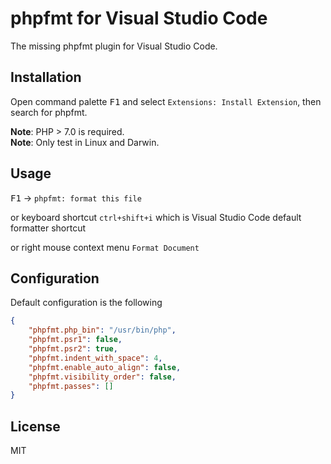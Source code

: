 # phpfmt for Visual Studio Code

The missing phpfmt plugin for Visual Studio Code.

## Installation

Open command palette <kbd>F1</kbd> and select `Extensions: Install Extension`, then search for phpfmt.

**Note**: PHP > 7.0 is required.  
**Note**: Only test in Linux and Darwin.

## Usage

<kbd>F1</kbd> -> `phpfmt: format this file`

or keyboard shortcut `ctrl+shift+i` which is Visual Studio Code default formatter shortcut

or right mouse context menu `Format Document`

## Configuration

Default configuration is the following
```JSON
{
    "phpfmt.php_bin": "/usr/bin/php",
    "phpfmt.psr1": false,
    "phpfmt.psr2": true,
    "phpfmt.indent_with_space": 4,
    "phpfmt.enable_auto_align": false,
    "phpfmt.visibility_order": false,
    "phpfmt.passes": []
}
```

## License

MIT